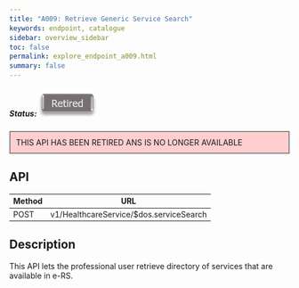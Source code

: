 ```yaml
---
title: "A009: Retrieve Generic Service Search"
keywords: endpoint, catalogue
sidebar: overview_sidebar
toc: false
permalink: explore_endpoint_a009.html
summary: false
---
```


##### Status: ![Retired](images/icons/api_retired.png)

<div style="border: 2px solid #888888; padding: 10px; background: #ffcfcf;">THIS API HAS BEEN RETIRED ANS IS NO LONGER AVAILABLE</div>

## API

| Method | URL |
| ------ | --- |
| POST | v1/HealthcareService/$dos.serviceSearch

## Description
This API lets the professional user retrieve directory of services that are available in e-RS.
